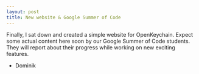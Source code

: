 ```yaml
---
layout: post
title: New website & Google Summer of Code
---
```


Finally, I sat down and created a simple website for OpenKeychain.
Expect some actual content here soon by our Google Summer of Code students.
They will report about their progress while working on new exciting features.

- Dominik
